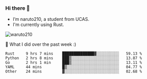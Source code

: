 ### Hi there 👋

- I’m naruto210, a student from UCAS.
- I'm currently using Rust.

<img src="https://komarev.com/ghpvc/?username=waruto210" alt="waruto210" />

🔭 What I did over the past week :)

<!--START_SECTION:waka-->
```text
Rust     9 hrs 7 mins    ██████████████▓░░░░░░░░░░   59.13 % 
Python   2 hrs 8 mins    ███▒░░░░░░░░░░░░░░░░░░░░░   13.87 % 
Go       2 hrs 1 min     ███▒░░░░░░░░░░░░░░░░░░░░░   13.11 % 
YAML     44 mins         █▒░░░░░░░░░░░░░░░░░░░░░░░   04.77 % 
Other    24 mins         ▓░░░░░░░░░░░░░░░░░░░░░░░░   02.68 % 
```
<!--END_SECTION:waka-->

